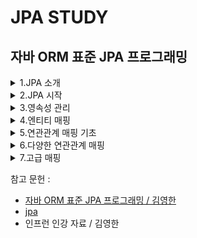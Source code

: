 # JPA STUDY

## 자바 ORM 표준 JPA 프로그래밍

<details>
  <summary>1.JPA 소개</summary>
  <div markdown="1">

## 1.3 JPA란 무엇인가?

### JPA (Java Persisitence API)는 자바 진영의 ORM 기술 표준.
어플리케이션과 JDBC 사이에서 동작

![1](https://user-images.githubusercontent.com/43127088/108817489-4fbd9e00-75fb-11eb-978a-4dc18aee2248.PNG)

### ORM (Object Relational Mapping)
- 객체와 관계형 데이터베이스를 매핑한다는 뜻.
- ORM 프레임워크 객체와 테이블을 매핑해서 패러다임의 불일치 문제를 개발자 대신 해결해준다.

JPA를 사용해서 객체를 저장하는 코드

![2](https://user-images.githubusercontent.com/43127088/108825478-6b7a7180-7606-11eb-857c-9f2f47798abc.PNG)

`jpa.persist(member)`

JPA를 사용해서 객체를 조회하는 코드

![3](https://user-images.githubusercontent.com/43127088/108825652-a381b480-7606-11eb-98b0-4688404f9e33.PNG)

`Member member = jpa.find(memberId`

ORM 프레임워크는 단순히 SQL을 개발자 대신 생성해서 데이터베이스를 전달해주는 것 뿐 아니라 앞서
다양한 패러다임의 불일치 문제들도 해결해준다. 어떠헤 매핑해야 하는지 매핑 방법만 ORM 프레임워크에 알려주면 된다.

### 1.3.1 JPA 소개
EJB 3.0에서 하이버네이트를 기반으로 새로운 자바 ORM 기술 표준이 만들어졌는데 이것이 바로 JPA

JPA는 자바 ORM 기술에 대한 API 표준 명세다. 쉽게 이야기해서 인터페이스를 모아둔 것이다. 따라서 JPA를 구현한
ORM 프레임워크를 선택해야한다.

![5](https://user-images.githubusercontent.com/43127088/108826317-800b3980-7607-11eb-82f5-a5e1271715e9.PNG)


### 1.3.2 왜 JPA를 사용해야 하는가?

**생산성**
- JPA를 자바 컬렉션에 객체를 저장하듯 JPA에게 저장할 객체를 전달.
- INSERT SQL을 작성하고 JDBC API 사용하는 지루하고 반복적인 일을 JPA가 대신 처리해준다.
- CREATE TABLE같은 DDL문 자동 생성
- 데이터베이스 설계 중심의 패러다임을 객체 설계 중심으로 역전

```java
jpa.persist(member);    // 저장
Member member = jpa.find(memberId);     // 조회
```

**유지 보수**
- 엔티티에 필드 추가시 등록, 수정, 조회 관련 코드 모두 변경
- JPA를 사용하면 이런 과정을 JPA가 대신 처리
- 개발자가 작성해야 할 SQL과 JDBC API 코드를 JPA가 대신 처리해줌으로 유지보수해야 하는 코드 수가 줄어든다.

**패러다임 불일치 해결**
상속, 연관관계, 객체 그래프 탐색, 비교하기 같은 패러다임 불일치 해결

**성능**
```java
String memberId = "helloId"
Member member1 = jpa.find(memberId);
Member member2 = jpa.find(memberId);
```
JDBC API를 사용해서 작성하면 조회할때 마다 SELECT SQL을 사용해서 DB와 두 번 통신했을 것이다.
JPA를 사용하면 회원을 조회하는 SELECT SQL을 한 번만 데이터베이스에 전달하고 두 번쨰는 조회한 회원 객체를 재사용한다.
- 다양한 성능 최적화 기회 제공
- 어플리케이션과 데이터베이스 사이에 존재함으로 여러 최적화 시도 가능

**데이터 접근 추상화와 벤더 독립성**
- 데이터베이스 기술에 종속되지 않도록 한다.
- 데이타베이스를 변경하면 JPA에게 다른 데이터베이스를 사용한다고 알려주면 됨.

![6](https://user-images.githubusercontent.com/43127088/108827293-c8772700-7608-11eb-93ec-152f984f149a.PNG)


**표준**
JPA는 자바 진영의 ORM 기술 표준이다. 앞서 야기했듯이 표준을 사용하면 다른 구현 기술로 손쉽게 변경할 수 있다.

  </div>
</details>


<details>
  <summary>2.JPA 시작</summary>
  <div markdown="1">

## 2.3 JPA 시작
`implementation 'org.springframework.boot:spring-boot-starter-data-jpa`
- spring-boot-starter-aop
- spring-boot-starter-jdbc
    - HikariCP 커넥션 풀 (부트 2.0 기본)
- hibernate + JPA: 하이버네이트 + JPA
- spring-data-jpa: 스프링 데이터 JPA

## 2.4 객체 매핑 시작

```java
spring:
  h2:
    console:
      enabled: true
      path: /h2-console
  datasource:
    driver-class-name: org.h2.Driver
    url: jdbc:h2:mem:testdb
    username: sa

  jpa:
    hibernate:
      ddl-auto: create
    properties:
      hibernate:
        format_sql: true

logging.level:
  org.hibernate.SQL: debug
```
- spring.jpa.hibernate.ddl-auto: create
    - 이 옵션은 애플리케이션 실행 시점에 테이블을 drop 하고, 다시 생성한다.

참고: 모든 로그 출력은 가급적 로거를 통해 남겨야 한다.
- show_sql : 옵션은 System.out 에 하이버네이트 실행 SQL을 남긴다.
- org.hibernate.SQL : 옵션은 logger를 통해 하이버네이트 실행 SQL을 남긴다.

- JPA 표준 속성
    - javax.persistence.jdbc.driver : JDBC 드라이버
    - javax.persistence.jdbc.user : 데이터베이스 접속 아이디
    - javax.persistence.jdbc.password : 데이터베이스 접속 비밀번호
    - javax.persistence.jdbc.url : 데이터베이스 접속 URL
- 하이버네이트 설정
    - hibernate.dialect : 데이터베이스 방언 설정

**데이터베이스 방언**
JPA는 특정 데이터베이스에 종속적이지 않은 기술.다른 데이터베이스로 손쉽게 교체할 수 있다.

**하이버네이트 설정 옵션**
- hibernate.show_sql : 실행한 SQL을 출력.
- hibernate.format_sql : SQL을 보기 좋게 정렬함.
- hibernate.use_sql_comments : 쿼리 출력 시 주석도 함께 출력
- hibernate.id.new_generator_mappings : JPA 표준에 맞는 새로운 키 생성 전략을 사용함.

**하이버네이트 설정**
- create : Session factory가 실행될 때에 스키마를 지우고 다시 생성. 클래스패스에 import.sql 이 존재하면 찾아서, 해당 SQL도 함께 실행함.
- create-drop : create와 같지만 session factory가 내려갈 때 스키마 삭제.
- update : 시작시, 도메인과 스키마 비교하여 필요한 컬럼 추가 등의 작업 실행. 데이터는 삭제하지 않음.
- validate : Session factory 실행시 스키마가 적합한지 검사함. 문제가 있으면 예외 발생.
- 개발시에는 create가, 운영시에는 auto 설정을 빼거나 validate 정도로 두는 것이 좋아 보인다.
  update로 둘 경우에, 개발자들의 스키마가 마구 꼬여서 결국은 drop 해서 새로 만들어야 하는 사태가 발생한다

## 2.6 애플리케이션 개발

```java
package jpabook.start;

import javax.persistence.*;
import java.util.List;

public class JpaMain {

    public static void main(String[] args) {

        //엔티티 매니저 팩토리 생성
        EntityManagerFactory emf = Persistence.createEntityManagerFactory("jpabook");
        EntityManager em = emf.createEntityManager(); //엔티티 매니저 생성

        EntityTransaction tx = em.getTransaction(); //트랜잭션 기능 획득

        try {

            tx.begin(); //트랜잭션 시작
            logic(em);  //비즈니스 로직
            tx.commit();//트랜잭션 커밋

        } catch (Exception e) {
            e.printStackTrace();
            tx.rollback(); //트랜잭션 롤백
        } finally {
            em.close(); //엔티티 매니저 종료
        }

        emf.close(); //엔티티 매니저 팩토리 종료
    }

    public static void logic(EntityManager em) {

        String id = "id1";
        Member member = new Member();
        member.setId(id);
        member.setUsername("지한");
        member.setAge(2);

        //등록
        em.persist(member);

        //수정
        member.setAge(20);

        //한 건 조회
        Member findMember = em.find(Member.class, id);
        System.out.println("findMember=" + findMember.getUsername() + ", age=" + findMember.getAge());

        //목록 조회
        List<Member> members = em.createQuery("select m from Member m", Member.class).getResultList();
        System.out.println("members.size=" + members.size());

        //삭제
        em.remove(member);

    }
}
```

코드 구성
- 엔티티 매니저 설정
- 트랜잭션 관리
- 비지니스 로직

### 2.6.1 엔티티 매니저 설정

![1](https://user-images.githubusercontent.com/43127088/109125852-e91db900-778f-11eb-80be-15fcd1b0f195.PNG)

**엔티티 매니저 팩토리 생성**

- persistence.xml의 설정 정보를 사용해서 엔티티 매니저 팩토리 생성.
- Persistence 클래스 사용.
- Persistence 클래스 : 엔티티 매니저 팩토리를 생성해서 JPA를 사용할 수 있게 준비.
```java
EntityManagerFactory emf = Persistence.createEntityManagerFactory("jpabook");
```
`META-INF/persistence.xml에서 이름이 "jpabook"인 영속성 유닛을 찾아서 엔티티 매니저 팩토리를 생성.`
  
- 설정 정보 읽기.
- JPA 동작을 위한 기반 객체 만들기.
- JPA 구현체에 따라 데이터베이스 커넥션 풀도 생성.
- 비용이 아주 크다.

따라서 `엔티티 매니저 팩토리는 어플리케이션 전체에 딱 한 번만 생성하고 공유해서 사용해야 한다.`


**엔티티 매니저 생성**

```java
EntityManager em = emf.createEntityManager();
```

- 엔티티 매니저를 사용해서 엔티티를 데이터베이스에 등록/수정/삭제/조회할 수 있다.
- 엔티티 매니저는 데이터베이스 커넥션과 밀접한 관계가 있으므로 스레드간에 공유하거나 재사용하면 안된다.
  
**종료**

사용이 끝난 엔티티 매니저는 반드시 종료
```java
em.close();     // 엔티티 매니저 종료
```
어플리케이션을 종료할 때 엔티티 매니저 팩토리도 종료
```java
emf.close();    // 엔티티 매니저 팩토리 종료
```

### 2.6.2 트랜잭션 관리
JPA를 사용하면 항상 트랜잭션 안에서 데이터를 변경해야 한다.
트랜잭션 없이 데이터를 변경하면 예외가 발생한다.
트랜잭션을 시작하려면 엔티티 매니저에서 트랜잭션 API를 받아와야 한다.

```java
EntityTransaction tx = em.getTransaction(); //트랜잭션 API
try {

     tx.begin(); //트랜잭션 시작
     logic(em);  //비즈니스 로직
     tx.commit();//트랜잭션 커밋

} catch (Exception e) {
      tx.rollback(); //트랜잭션 롤백
}
```
x트랜잭션 API를 사용해서 비즈니스 로직이 정상 작동하면 트랜잭션을 커밋하고 에외가 발생하면 트랜잭션을 롤백한다.

### 2.6.3 비즈니스 로직
회원 엔티티를 하나 생성한 다음 엔티티 매니저를 통해 데이터베이스에 등록, 수정, 삭제, 조회

```java
String id = "id1";
Member member = new Member();
member.setId(id);
member.setUsername("지한");
member.setAge(2);

//등록
em.persist(member);

//수정
member.setAge(20);

//한 건 조회
Member findMember = em.find(Member.class, id);
System.out.println("findMember=" + findMember.getUsername() + ", age=" + findMember.getAge());

//목록 조회
List<Member> members = em.createQuery("select m from Member m", Member.class).getResultList();
System.out.println("members.size=" + members.size());

//삭제
em.remove(member);
```

`수정`

- em.update()를 호출할 것 같은데 없다.
- 단순하게 엔티티의 값만 변경.
- JPA는 어떤 엔티티가 변경되었는지 추적하는 기능을 갖추고 있음.
```sql
UPDATE MEMBER 
    SET AGE = 20, NAME = '지한'
WHERE ID = 'id1'    
```

`삭제`

엔티티 매니저의 remve() 메소드에 삭제하려는 엔티티를 넘겨준다. JPA는 다음 DELETE SQL을 생성해서 실행한다.
```sql
DELETE FROM MEMBER WHERE ID = 'id1'
```

`한 건 조회`
find() 메소드는 조회할 엔티티 타입과 @ID로 데이터베이스 테이블의 기본 키와 매핑한 식별자의 값으로 엔티티 하나를 조회하는 가장 단순한
조회 메소드다. 이 메소드를 호출하면 다음 SELECT SQL을 생성해서 데이터베이스에 결과를 조회한다. 그리고 조회한 결과 값으로 엔티티를
생성해서 반환한다.
```sql
SELECT * FROM MEMBER WHERE ID = `id1`
```

### 2.6.4 JPQL

하나 이상의 회원 목록 조회하는 코드  

```java
//목록 조회
List<Member> members = em.createQuery("select m from Member m", Member.class).getResultList();
System.out.println("members.size=" + members.size());
```

**문제점**

- 엔티티 대상으로 검색해야 함.
- 그러나 테이블이 아닌 엔티티 객체를 대상으로 검색하려면 데이터베이스 모든 데이터를 어플리케이션으로 불러와 엔티티 객체로 변경해서 검색해야 함.

**해결**

JPA는 *JPQL(Java Persistence Query Language)*라는 쿼리 언어로 해결.

**차이점**

JPQL : 엔티티 객체를 대상으로 쿼리. (클래스와 필드)
SQL : 데이터베이스 테이블을 대상으로 쿼리.

**샘플**

`select m from Member m`

- JPQL 표현
- from Member는 MEMBER 테이블이 아닌 Member 회원 엔티티 객체
- JPQL은 데이터베이스 테이블을 전혀 알지 못한다.
- JPA는 JPQL을 분석, 적절한 SQL을 만들어 데이터베이스에 데이터 조회.
- JPQL은 대소문자를 구분.

`SELECT M.ID, M.NAME, M.AGE FROM MEMBER M`



  </div>
</details>

<details>
  <summary>3.영속성 관리</summary>
  <div markdown="1">

## 3. 영속성 관리

매핑한 엔티티를 엔티티 매니저를 통해 어떻게 사용하는지

### JPA가 제공하는 기능
1. 엔티티와 테이블을 매핑하는 설계 부분
2. 매핑한 엔티티를 실제 사용하는 부분

## 엔티티 매니저 팩토리와 엔티티 매니저
데이터베이스를 하나만 사용하는 어플리케이션은 일반적으로 EntityManagerFactory를 하나만 생성.

**EntityManagerFactory를 얻기**
```java
// 비용이 아주 많이 든다.
//엔티티 매니저 팩토리 생성
EntityManagerFactory emf = Persistence.createEntityManagerFactory("jpabook");
```
- 만드는 비용이 상당히 큼.
- 한 개만 만들어서 어플리케이션 전체에서 공유하도록 설계.
- 여러 스레드가 동시에 접근해도 안전, 서로 다른 스레드 간 공유 가능.

### EntityManger 생성
```java
// 엔티티 매니저 생성, 비용이 거의 안든다.
EntityManager em = emf.createEntityManager(); //엔티티 매니저 생성
```
- 여러 스레드가 동시에 접근하면 동시성 문제 발생
- 스레드간 절대 공유하면 안된다.
- 데이터베이스 연결이 필요한 시점까지 커넥션을 얻지 않는다.

![2](https://user-images.githubusercontent.com/43127088/109153722-9d2f3c00-77b0-11eb-9300-29792fe0908b.PNG)

## 3.2 영속성 컨텍스트란?
- 가장 중요한 용어, "영속성 컨텍스트(persistence context)"
- 엔티티를 영구 저장하는 환경

`em.persist(member);`

- 단순하게 회원 엔티티 저장
- 정확하게는 엔티티 매니저를 사용해서 회원 엔티티를 영속성 컨텍스트에 저장
- 논리적인 개념에 가까움
- 엔티티 매니저를 생성할 때 하나 만들어진다.
- 엔티티 매니저를 통해 영속성 컨텍스트에 접근하고 관리할 수 있다.

![1](https://user-images.githubusercontent.com/43127088/109261763-b1704900-7843-11eb-88c5-24e7dd75da11.PNG)

## 3.3 엔티티의 생명주기

### 4가지 상태

**비영속(new/transient)**

영속성 컨텍스트와 전혀 관계가 없는 상태

**영속(managed)**

영속성 컨텍스트에 저장된 상태

**준영속(detached)**

영속성 컨텍스트에 저장되었다가 분리된 상태

**삭제(removed)**

삭제된 상태

### 생명주기
![2](https://user-images.githubusercontent.com/43127088/109262020-2e9bbe00-7844-11eb-9c4d-93dd09d2e3c4.PNG)


### 비영속
- 엔티티 객체를 생성.
- 순수한 객체 상태, 아직 저장하지 않음.
- 영속성 컨텍스트나 데이터베이스와 상관없음.

```java
// 객체를 생성한 상태(비영속)
Member member = new Member();
member.setId(100L);
member.setUsername("회원1");
```

em.persist() 호출 전, 비영속 상태
![3](https://user-images.githubusercontent.com/43127088/109262150-5ab73f00-7844-11eb-89ab-de3b25af40ca.PNG)

### 영속
- 엔티티 매니저를 통해 엔티티를 영속성 컨텍스트에 저장.
- 영속성 컨텍스트가 관리하는 엔티티를 영속 상태.
- 회원 엔티티 : 비영속 상태 => 영속 상태
- 영속상태 = 영속성 컨텍스트에 의해 관리된다는 뜻.
- em.find()나 JPQL를 사용해서 조회한 엔티티도 영속 상태.

```java
// 객체를 저장한 상태(영속)
em.persist(member);
```
![4](https://user-images.githubusercontent.com/43127088/109262217-7f131b80-7844-11eb-86f1-d785b3f3f764.PNG)


### 준영속

- 영속성 컨텍스트가 관리하던 영속 상태의 엔티티를 영속성 컨텍스트가 관리하지 않으면 "준영속 상태".
- em.detach() 호출로 준영속 상태 명시적 호출.
- em.close()를 호출해서 영속성 컨텍스트를 닫음.
- em.clear로 영속성 컨텍스트 초기화

```java
// 회원 엔티티를 영속성 컨텍스트에서 분리, 준영속 상태
em.detach(member);
```

### 삭제

엔티티를 영속성 컨텍스트와 데이타베이스에서 삭제.

```java
// 객체를 삭제한 상태(삭제)
em.remove(member);
```

## 3.4 영속성 컨텍스트의 특징
- 영속성 컨텍스트와 식별자 값
  - 엔티티를 식별자 값(@id로 테이블의 기본 키와 매핑한 값)으로 구분
  - 영속 상태는 식별자 값이 반드시 있어야 한다.
  - 식별자 값이 없으면 예외 발생.
- 영속성 컨텍스트와 데이터베이스 저장
  - JPA는 보통 트랜잭션을 커밋하는 순간 영속성 컨텍스트에 새로 저장된 엔티티를 데이터베이스에 반영
  - 플러시(flush)
- 영속성 컨텍스트가 엔티티를 관리하는 것의 장점
  - 1차 캐시
  - 동일성 보장
  - 트랜잭션을 지원하는 쓰기 지연
  - 변경 감지
  - 지연 로딩
  
### 3.4.1 엔티티 조회
- 영속성 컨텍스트는 내부에 캐시를 가지고 있음 => 1차 캐시
- 영속 상태의 엔티티는 모두 이곳에 저장
  
`영속성 컨텍스트 내부에 Map이 하나 있음
키는 @Id로 매핑한 식별자이고 값은 엔티티 인스턴스`

```java
// 엔티티를 생성한 상태(비영속)
Member member = new Member();
member.setId(100L);
member.setUsername("회원1");

// 엔티티 영속
em.persist(member);
```
![5](https://user-images.githubusercontent.com/43127088/109262495-019bdb00-7845-11eb-9574-1766e4673ae4.PNG)

- 1차 캐시의 키는 식별자 값
- 식별자 값은 데이타베이스 기본 키와 매핑
- 영속성 컨텍스트에 데이터를 저장하고 조회하는 모든 기준은 데이타베이스 기본 키 값.
  
**엔티티 조회**
```java
Member member = em.find(Member.class, 100L);
```

`em.find() 호출 => 1차 캐시에서 엔티티 조회 엔티티가 1차 캐시에 없으면 데이터베이스 조회`

**1차 캐시에서 조회**
- em.find() 호출
  - 우선 1차 캐시에서 식별자 값으로 엔티티 찾음.
  - 찾는 엔티티가 있으면 데이타베이스 조회하지 않고, 메모리에 있는 1차 캐시에서 엔티티를 조회

**1차 캐시에서 조회**
- em.find() 호출
  - 우선 1차 캐시에서 식별자 값으로 엔티티 찾음.
  - 찾는 엔티티가 있으면 데이타베이스 조회하지 않고, 메모리에 있는 1차 캐시에서 엔티티를 조회
  
![7](https://user-images.githubusercontent.com/43127088/109262740-6a835300-7845-11eb-9a9e-eef0b4a10e70.PNG)

**1차 캐시에 있는 엔티티 조회**
```java
Member member = new Member();
member.setId(100L);
member.setUsername("회원1");

// 1차 캐시에 저장됨
em.persist(member);

// 1차 캐시에서 조회
Member findMember = em.find(Member.class, 100L);
```

**데이터베이스에서 조회**
- 엔티티가 1차 캐시에 없으면 엔티티 매니저는 데이터베이스를 조회해서 엔티티를 생성.
- 1차 캐시에 저장한 후에 영속 상태의 엔티티를 반환.
  
![1](https://user-images.githubusercontent.com/43127088/109262836-93a3e380-7845-11eb-8cbe-7ac8f3b16fce.PNG)

**분석**
1. em.find(Member.class, 200L)를 실행.
2. member2가 1차 캐시에 없으므로 데이터베이스에서 조회.
3. 조회한 데이터로 member2 엔티티를 생성해서 1차 캐시에 저장한다.(영속상태)
4. 조회한 엔티티를 반환

**영속 엔티티의 동일성 보장**
```java
Member a = em.find(Member.class, "member1");
Member b = em.find(Member.class, "member1");

System.out.println(a == b); // 동일성 비교
```

- 결과는 "참"
- 둘은 같은 인스턴스
- 영속성 컨텍스트는 성능상 이점과 엔티티의 동일성을 보장한다.
  
### 3.4.2 엔티티 등록

**엔티티 등록 코드**
```java
EntityManager em = emf.createEntityManager();
EntityTransaction transaction = em.getTransaction();

// 엔티티 매니저는 데이터 변경 시 트랜잭션을 시작해야 한다.
transaction.begin();    // 트랜잭션 시작

em.persist(memberA);
em.persist(memberB);
// 여기까지 INSERT SQL을 데이터베이스에 보내지 않는다.

// 커밋하는 순간 데이터베이스에 INSERT SQL을 보낸다.
transaction.commit();   // 트랜잭션 커밋
```
- 엔티티 매니저는 트랜잭션을 커밋하기 직전까지 데이터베이스의 엔티티를 저장하지 않음.
- 내부 쿼리 저장소에 INSERT SQL을 차곡차곡 모아둔다.
- 트랜잭션 커밋할 때 모아둔 쿼리를 데이터베이스에 보낸다.
- 트랜잭션을 지원하는 쓰기 지연
  
**쓰기 지연, 회원 A 영속**
![2](https://user-images.githubusercontent.com/43127088/109263097-090fb400-7846-11eb-9e4f-5d6e8e968d0d.PNG)
**쓰기 지연, 회원 B 영속**
![3](https://user-images.githubusercontent.com/43127088/109263103-0ad97780-7846-11eb-91a4-53bca84b77c2.PNG)
**트랜잭션 커밋, 플러시, 동기화**
![4](https://user-images.githubusercontent.com/43127088/109263105-0b720e00-7846-11eb-98ea-dd0482311123.PNG)

1. 트랜잭션 커밋.
2. 엔티티 매니저 -> 영속성 컨텍스트 플러시.
3. 데이타베이스 동기화 -> 등록, 수정, 삭제한 엔티티를 DB에 반영.
  - 쓰기 지연 SQL 저장소에 모인 쿼리를 데이터베이스에 보낸다.
4. 마지막으로 실제 데이터베이스 트랜잭션 커밋.

`트랜잭션 범위 안에서 실행.
등록 쿼리를 그때 그때 데이타베이스에 전달해도 트랜잭션을 커밋하지 않으면 아무 소용이 없음.`

### 3.4.3 엔티티 수정
- JPA는 엔티티를 수정할 때는 단순히 엔티티를 조회해서 데이터만 변경하면 된다.
- update()라는 메소드 없음.
- 변경 감지 기능을 사용해서 데이타베이스에 자동 반영
  
![5](https://user-images.githubusercontent.com/43127088/109263245-4bd18c00-7846-11eb-8089-7c1ef49262a9.PNG)

`플러시 시점에 스냅샷과 엔티티를 비교`

**수정 순서**
1. 트랜잭션 커밋 -> 엔티티 매니저 내부에서 먼저 플러시 호출
2. 엔티티와 스냅샷을 비교해서 변경된 엔티티 찾는다.
3. 변경된 엔티티가 있으면 수정 쿼리를 생성해서 쓰기 지연 SQL 저장소로 보낸다.
4. 쓰기 지연 저장소의 SQL을 데이터베이스로 보낸다.
5. 데이터베이스 트랜잭션을 커밋

`변경감지는 영속성 컨텍스트가 관리하는 영속 상태의 엔티티에만 적용된다.`

**업데이트 기본 전략**

`JPA의 기본전략은 모든 필드를 업데이트한다.`
- 모든 필드를 사용하면 수정 쿼리가 항상 같음.
- 동일한 쿼리를 보내면 데이터베이스는 이전에 파싱된 쿼리는 재사용.`

**필드가 많거나 저장되는 내용이 큰 경우**
`하이버네이트 확장 기능 사용`

```java
@Entity
@org.hibernate.annotation.DynamicUpdate
@Table(name = "Member")
public class Member {...}   
```

수정된 데이터만 사용해서 동적으로 UPDATE SQL을 생성

### 3.4.4 엔티티 삭제
엔티티를 삭제하려면 먼저 삭제 대상 엔티티를 조회해야 한다.

```java
Member memberA = em.find(Member.class, 100L);  // 삭제 대상 엔티티 조회
em.remove(memberA);     // 엔티티 삭제
```

- 엔티티를 즉시 삭제하는 것이 아님
- 삭제 쿼리를 쓰기 지연 SQL 저장소에 등록
- em.remove(memberA)를 호출하는 순간 영속성 컨텍스트에서 제거

## 3.5 플러시

플러시(flush())는 영속성 컨텍스트의 변경 내용을 데이터베이스에 반영한다.

**플러시 실행**

1. 변경 감지 동작. 모든 엔티티를 스냅샷과 비교.
2. 수정된 엔티티는 수정쿼리를 만들어 쓰기 지연 SQL 저장소 등록.
3. 쓰기 지연 SQL 저장소의 쿼리를 데이터베이스에 전송.
  - 등록, 수정, 삭제 쿼리

**영속성 컨텍스트를 플러시하는 방법 3가지**

1. em.flush() 직접 호출.
2. 트랜잭션 커밋시 플러시가 자동 호출.
3. JPQL (Java Persistence Query Langauge) 쿼리 실행시 플러시가 자동 호출.

**직접 호출**

테스트나 다른 프레임워크와 JPA를 함께 사용할 때를 제외하고 거의 사용하지 않음

**트랜잭션 커밋 시 플러시 자동 호출**
- 트랜잭션 커밋하기 전에 꼭 플러시 호출해서 변경 내용을 데이터베이스에 반영해야 함.
- JPA는 트랜잭션 커밋할 때 플러시를 자동 호출.
  
**JPQL 쿼리 실행 시 플러시 자동 호출**
```java
em.persist(memberA);
em.persist(memberB);
em.persist(memberC);
```

```java
// 중간에 조회
query = em.createQuery("select m from Member m", Member.class);
List<Member> members = query.getResultList();
```

- memberA, memberB, memberC는 데이터베이스에 없음.
- 이런 문제를 해결하기 위해 JPQL 실행 시에 플러시 자동 호출.
- memberA, memberB, memberC는 쿼리 결과에 포함.
  
**플러시 모드 옵션**
- 별도로 설정하지 않으면 AUTO 동작.
- 대부분 AUTO 기본 설정을 그대로 사용.

FlushModeType.AUTO : 커밋이나 쿼리를 실행할 때 플러시(기본값)
FlushModeType.COMMIT : 커밋할 때만 플러시

`플러시는 영속성 컨텍스트의 변경 내용을 데이터베이스에 동기화.
영속성 컨텍스트에 보관된 엔티티를 지우는 것이 아님.

## 3.6 준영속
준영속 상태를 만드는 방법 3가지

 - em.detach(entity) : 특정 엔티티만 준영속 상태로 전환
 - 	em.clear() : 영속성 컨텍스트를 완전히 초기화
 - em.close() : 영속성 컨텍스트를 종료

### 3.6.1 엔티티를 준영속 상태로 전환 : detach()
```java
public void testDetached() {
    ...
    // 회원 엔티티 생성, 비영속 상태
    Member member = new Member();
    member.setId("memberA");
    member.setUsername("회원A");

    // 회원 엔티티 영속 상태
    em.persist(member);

    // 회원 엔티티를 영속성 컨텍스트에서 분리, 준영속 상태
    em.detach(member);

    transaction.commit();   //트랜잭션 커밋
}
```

- em.detach(member)
- 해당 엔티티를 관리하지 말라는 것
- 메소드를 호출하는 순간 1차 캐시부터 쓰기 지연 SQL저장소까지 해당 엔티티를 관리하기 위한 모든 정보가 제거

![1](https://user-images.githubusercontent.com/43127088/109280665-aecf1d00-785e-11eb-8285-4aa640910b99.PNG)
![2](https://user-images.githubusercontent.com/43127088/109280673-b098e080-785e-11eb-96a1-316e544bc452.PNG)

- 영속 상태였다가 더는 형속성 컨텍스트가 관리하지 않는 상태를 준영속 상태.
- 준영속 상태는 영속성 컨텍스트로부터 "분리된 상태".

### 3.6.1 영속성 컨텍스트를 초기화 : clear()

영속성 컨텍스트를 초기화해서 해당 영속성 컨텍스트의 모든 엔티티를 "준영속 상태"로 만든다.

```java
//엔티티 조회, 영속 상태
Member member = em.find(Member.class, "memberA");

em.clear();     //영속성 컨텍스트 초기화

//준영속 상태
member.setUsername("changeName");
```

**영속성 컨텍스트 초기화 전**
![3](https://user-images.githubusercontent.com/43127088/109281063-2d2bbf00-785f-11eb-883a-bd5c3d53b6e6.PNG)

**영속성 컨텍스트 초기화 후**
![4](https://user-images.githubusercontent.com/43127088/109281070-2ef58280-785f-11eb-916c-3783ca9877d6.PNG)
memberA, memberB -> 준영속 상태

### 3.6.1 영속성 컨텍스트 종료 : close()

영속성 컨텍스트를 종료하면 해당 영속성 컨텍스트가 관리하던 영속 상태의 엔티티가 모두 준영속 상태가 된다.

```java
public void closeEntityManager() {

    EntityManagerFactory emf = 
        Persistence.createEntityManagerFactory("jpabook");

    EntityManager em = emf.createEntityManager();
    EntityTransaction transaction = em.getTransaction();

    transaction.begin();    // [트랜잭션] - 시작

    Member memberA = em.find(Member.class, "memberA");
    Member memberB = em.find(Member.class, "memberB");

    transaction.commit();   // [트랜잭션] = 커밋

    em.close();     // 영속성 컨텍스트 닫기(종료)
}
```

**영속성 컨텍스트 제거 전**
![1](https://user-images.githubusercontent.com/43127088/109281699-f904ce00-785f-11eb-9bd1-ed54a2ae9576.PNG)

**영속성 컨텍스트 제거 후**

더는 memberA, memberB를 관리하지 않는다.
![2](https://user-images.githubusercontent.com/43127088/109281702-face9180-785f-11eb-8b1e-611c664cd199.PNG)

개발자가 직접 준영속 상태를 만드는 일은 드물다.

### 3.6.4 준영속 상태의 특징

**거의 비영속 상태에 가깝다.**

1차 캐시, 쓰기 지연, 변경 감지, 지연 로딩을 포함한 영속성 컨텍스트가 제공하는 어떤 기능도 동작하지 않는다.

**식별자 값을 가지고 있다.**

준영속 상태는 이미 한 번 영속 상태였으므로 반드시 식별자 값을 가지고 있다.

**지연 로딩을 할 수 없다.**

지연 로딩시 문제가 발생.

`지연 로딩 - 실제 객체 대신 프록시 객체를 로딩해두고 해당 객체를 실제 사용할 때 영속성 컨텍스트를 통해 데이터를 불러오는 방법

### 3.6.5 병합 : merge()`
- 준영속 상태의 엔티티를 다시 영속 상태로 변경하려면 병합(merge)를 사용하면 된다.
- merge() 메소드는 준영속 상태의 엔티티를 받아서 그 정보로 새로운 영속 상태의 엔티티를 반환.
  
```java
// merge() 메소드 정의
public <T> T merge(T entity);

// 사용 예
Member mergeMember = em.merge(member);
```

**준영속 병합**

![5](https://user-images.githubusercontent.com/43127088/109282092-703a6200-7860-11eb-90b3-d6b6d0e40b62.PNG)

1. merge()를 실행한다.
2. 파라미터로 넘어온 준영속 엔티티의 식별자 값으로 1차 캐시에서 엔티티를 조회
3. 만약 1차 캐시에 엔티티가 없으면 데이터베이스에서 엔티티를 조회하고 1차 캐시에 저장
4. 조회한 영속 엔티티(mergeMember)에 member 엔티티의 값을 채워 넣는다.(member 엔티티의 모든 값을 mergeMember에 밀어넣는다. 이때 mergeMember의 "회원1"이라는 이름이 "회원명 변경"으로 바뀐다.
5. mergeMember를 반환.

**비영속 병합**
```java
Member member = new Member();
Member newMember = em.merge(member);    //비영속 병합
tx.commit();
```

1. 파라미터로 넘어온 엔티티의 식별자 값으로 영속성 컨텍스트를 조회.
2. 엔티티가 없으면 데이터베이스에서 조회.
3. 데이터베이스에서도 발견하지 못하면 새로운 엔티티를 생성해서 병합.

`
병합은 준영속, 비영속을 신경쓰지 않고,
식별자 값으로 엔티티를 조회할 수 있으면 불러서 병합하고,
조회할 수 없으면 새로 생성해서 병합한다.
`

## 3.7 트랜잭션 범위의 영속성 컨텍스트

**스프링 컨테이너의 기본 전략**
![1](https://user-images.githubusercontent.com/43127088/109282573-0b333c00-7861-11eb-919b-fd2b48cdb40f.PNG)

**@Transaction 어노테이션, 트랜잭션 AOP**
![2](https://user-images.githubusercontent.com/43127088/109282579-0c646900-7861-11eb-80c9-dd8eac6edca3.PNG)

**트랜잭션이 같으면 같은 영속성 컨텍스트 사용**
![3](https://user-images.githubusercontent.com/43127088/109282580-0c646900-7861-11eb-854e-392cc0611414.PNG)

**트랜잭션이 다르면 다른 영속성 컨텍스트를 사용**
![4](https://user-images.githubusercontent.com/43127088/109282581-0cfcff80-7861-11eb-90b7-7a139fc2862c.PNG)



  </div>
</details>

<details>
  <summary>4.엔티티 매핑</summary>
  <div markdown="1">

## 4. 엔티티 매핑

대표적인 매핑 어노테이션

XML에 기입해도 되지만 어노테이션 방식이 좀 더 쉽고 직관적

객체와 테이블 매핑 : @Entity, @Table
기본 키 매핑 : @Id
필드와 컬럼 매핑 : @Column
연관관계 매핑 : @ManyToOne, @JoinColumn

### 4.1 Entity

JPA를 사용해서 테이블과 매핑할 클래스는 @Entity 어노테이션을 필수로 붙여야 한다.

@Entity가 붙은 클래스는 JPA가 관리.

**@Entity 적용시 주의사항**

- 기본 생성자는 필수. (파라미터가 없는 public 또는 protected 생성자)
- final 클래스, enum, interface, inner 클래스에는 사용할 수 없다.
- 저장할 필드에 final을 사용하면 안된다

JPA가 엔티티 객체를 생성할 때 기본 생성자를 사용하므로 이 생성자는 반드시 있어야 한다. 자바는 생성자가 하나도 없으면 다음과 같은 기본
셍성자를 자동으로 만든다.

```java
public Member() {}  // 기본 생성자
```

문제는 다음과 같이 생성자를 하나 이상 만들면 자바는 기본 생성자를 자동으로 만들지 않는다. 이때는 기본 생성자를 직접 만들어야 한다.

```java
public Member() {}  // 기본 생성자

public Member(String name) {
    this.name = name;
}
```

### 4.2 @Table

엔티티와 매핑할 테이블을 지정한다.

```java
@Entity
@Table(name="MEMBER")
public class Member {
    ...
}
```

### 4.3 다양한 매핑 사용

```java
package jpabook.start;

import javax.persistence.*;  
import java.util.Date;

@Entity
@Table(name="MEMBER")
public class Member {

    @Id
    @Column(name = "ID")
    private String id;

    @Column(name = "NAME", nullable = false, length = 10) //추가
    private String username;

    private Integer age;

    @Enumerated(EnumType.STRING)
    private RoleType roleType;

    @Temporal(TemporalType.TIMESTAMP)
    private Date createdDate;

    @Temporal(TemporalType.TIMESTAMP)
    private Date lastModifiedDate;

    @Lob
    private String description;

    @Transient
    private String temp;

    //Getter, Setter

    ...
}


package jpabook.start;

public enum RoleType {
    ADMIN, USER
}
```

코드 설명

1. roleType : 자바의 enum을 사용해서 회원 타입을 구분. 자바의 enum을 사용하려면 @Enumerated 어노테이션으로 매핑.
2. createDate, lastModifiedDate : 자바의 날짜 타입은 @Temporal을 사용해서 매핑
3. description : 회원을 설명하는 필드는 길이 제한이 없다. 데이타베이스 VARCHAR 타입 대신에 CLOB 타입으로 저장. 
   @Lob를 사용하면 CLOB, BLOB 타입을 매핑할 수 있다.
   
### 4.4 데이터베이스 스키마 자동 생성

JPA는 데이터베이스 스키마를 자동으로 생성하는 기능을 지원

```java
<property name="hibernate.hbm2ddl.auto" value="create" />
```

어플리케이션 실행 시점에 데이터베이스 테이블을 자동으로 생성한다.

```java
<property name="hibernate.show_sql" value="true" />
```

콘솔에 실행되는 DDL을 출력한다.

- 스키마 자동 생성 기능이 만든 DDL은 운영환경에서 사용할 만큼 완벽하지 않음.
- 개발 환경에서 사용하거나 매핑시 참고하는 용도로 사용.

**하이버네이트 설정 옵션**
- hibernate.show_sql : 실행한 SQL을 출력.
- hibernate.format_sql : SQL을 보기 좋게 정렬함.
- hibernate.use_sql_comments : 쿼리 출력 시 주석도 함께 출력
- hibernate.id.new_generator_mappings : JPA 표준에 맞는 새로운 키 생성 전략을 사용함.

**하이버네이트 설정**
- create : Session factory가 실행될 때에 스키마를 지우고 다시 생성. 클래스패스에 import.sql 이 존재하면 찾아서, 해당 SQL도 함께 실행함.
- create-drop : create와 같지만 session factory가 내려갈 때 스키마 삭제.
- update : 시작시, 도메인과 스키마 비교하여 필요한 컬럼 추가 등의 작업 실행. 데이터는 삭제하지 않음.
- validate : Session factory 실행시 스키마가 적합한지 검사함. 문제가 있으면 예외 발생.
- 개발시에는 create가, 운영시에는 auto 설정을 빼거나 validate 정도로 두는 것이 좋아 보인다.
  update로 둘 경우에, 개발자들의 스키마가 마구 꼬여서 결국은 drop 해서 새로 만들어야 하는 사태가 발생한다

**HBM2DDL 주의사항**

운영 서버에서 create, create-drop, update처럼 DLL을 수정하는 옵션은 절대 사용하면 안된다. 오직 개발 서버나 개발 단계에서만 사용
해야한다. 이 옵션들은 운영 중인 데이터베이스의 테이블이나 컬럼을 삭제할 수 있다.

개발 환경에 따른 추천 전략은 다음과 같다.
- 개발 초기 단계는 create 또는 update
- 초기화 상태로 자동화된 테스트를 진행하는 개발자 환경과 CI 서버는 create 또는 create-drop
- 테스트 서버는 update 또는 validate
- 스테이징과 운영 서버는 validate 또는 none

**이름 매핑 전략**

테이블 명이나 컬럼 명이 생략되면 자바의 카멜케이스 표기법을 언더스코어 표기법으로 매핑한다

하이버네이트는 `org.hibernate.cfg.ImprovedNamingStrategy 클래스를 제공한다.` 이 클래스는
테이블 명이나 컬럼 명이 생략되면 자바의 카멜케이스 표기법을 언더스코어 표기법으로 매핑한다.
```java
<property name="hibernate.ejb.naming_strategy" value="org.hibernate.cfg.ImprovedNamingStrategy" />
```

## 4.5 DDL 생성 기능

제약 조건을 추가할 수 있다.

```java
@Entity
@Table(name="MEMBER")
public class Member {

    @Id
    @Column(name = "ID")
    private String id;

    @Column(name = "NAME", nullable = false, length = 10) //추가
    private String username;
    ...
}
```

- nullable = false : not null 제약 조건 추가
- length = 10 : 크기를 지정

```java
create table MEMBER (
    ...
    NAME varchar(10) not null,
    ...
)
```

단지 DDL을 자동으로 생성할 때만 사용되고, JPA 실행 로직에는 영향을 주지 않는다. 따라서 스키마 자동 생성 기능을 사용하지 않고 직접
DDL을 만든다면 사용할 이유가 없다. 이 기능을 사용하면 애플리케이션 개발자가 엔티티만 보고도 손쉽게 다양한 제약 조건을 파악할 수 있는 장점이 있다.

### 4.6 기본 키 매핑
```java
@Entity
public class Member {

    @Id
    @Column(name = "ID")
    private String id;
```

**JPA가 제공하는 데이터베이스 기본 키 생성 전략**

데이터베이스 벤더마다 기본 키 생성을 지원하는 방식이 다름

**기본키 생성 전략 방식**
직접 할당 : 기본 키를 어플리케이션이 직접 할당

자동 생성 : 대리 키 사용 방식
- INDENTITY : 기본 키 생성을 데이터베이스에 위임.
- SEQUENCE : 데이터베이스 시퀀스를 사용해서 기본 키를 할당.
- TABLE : 키 생성 테이블을 사용한다.

**기본키 생성 방법**
- 기본 키를 직접 할당 : @Id만 사용
- 자동 생성 전략 사용 : @GeneratedValue 추가 및 키 생성 전략 선택.

**키 생성 전략 사용을 위한 속성 추가**
```java
<property name="hibernate.id.new_generator_mappings" value="true" />
```

### 4.6.1 기본 키 직접 할당 전략

기본 키를 직접 할당하려면 다음 코드와 같이 @Id로 매핑하면 된다.
```java
@Id
@Column(name = "id")
private String id;
```

**@Id 적용 가능한 자바 타입**
- 자바 기본형
- 자바 래퍼형
- String
- java.util.Date
- java.sql.Date
- java.math.BigDecimal
- java.math.BigInteger

**기본 키 할당하는 방법**
```java
Board board = new Board();
board.setId("id1");         //기본 키 직접 할당
em.persist(board);
```

### 4.6.2 IDENTITY 전략
- IDENTITY는 기본 키 생성을 데이타베이스에 위임하는 전략.
- 주로 MySQL, PostgreSQL, SQL Server, DB2, H2에서 사용.

**MySQL의 AUTO_INCREMENT 기능**
```java
CREATE TABLE BOARD {
    ID INT NOT NULL AUTO_INCREMENT PRIMARY KEY,
    DATA VARCHAR(255)
};

INSERT INTO BOARD(DATA) VALUES('A');
INSERT INTO BOARD(DATA) VALUES('B');
```

Board 테이블 결과

|    ID  | DATA | 
| ----------| ------------------- |
|1|A|
|2|B|

IDENTITY 전략
- 데이터베이스에 값을 저장하고 나서야 기본 키 값을 구할 수 있을 때 사용.
- em.persist() 호출시 INSERT SQL을 즉시 데이터베이스에 전달.
- 식별자를 조회해서 엔티티의 식별자에 할당.
- 쓰기 지연이 동작하지 않는다.

```java
@Entity
public class Professor {
  @Id 
  @GeneratedValue(strategy=GenerationType.IDENTITY)
  private int id;
  private String name;
  private long salary;
  ...
}
```


### 4.6.3 SEQUENCE 전략
유일한 값을 순서대로 생성하는 특별한 데이터베이스 오브젝트
주로 오라클, PostgreSQL, DB2, H2 데이터베이스에서 사용.

**시퀀스 관련 SQL**
```java
CREATE TABLE BOARD (
    ID BIGINT NOT NULL PRIMARY KEY,
    DATA VARCHAR(255)
)

//시퀀스 생성
CREATE SEQUENCE BOARD_SEQ START WITH 1 INCREMENT BY 1;
```

**시퀀스 매핑 코드**
```java
@Entity
@SequenceGenerator(
    name = "BOARD_SEQ_GENERATOR",
    sequenceName = "BOARD_SEQ",
    initialValue = 1,
    allocationSize = 1)
public class Board {

    @Id
    @GeneraedValue(strategy = GenerationType.SEQUNCE,
                    generator = "BOARD_SEQ_GENERATOR")
    private Long id;
}
```

**시퀀스 사용 코드**
```java
private static void logic(EntityManager em) {
    Board board = new Board();
    em.persist(board);
    System.out.println("board.id = " + board.getId());
}
```
시퀀스 사용 코드는 IDENTITY 전략과 가티만 내부 동작 방식은 다르다.

1. 먼저 데이터베이스 시퀀스를 사용해서 식별자를 조회.
2. 조회한 식별자를 엔티티에 할당.
3. 엔티티를 영속성 컨텍스트에 저장.
4. 트랜잭션 커밋.
5. 플러시 - 데이터베이스에 저장.

**주의**
- equenceGenerator.allocationSize 기본값이 50.
- 반드시 1로 설정.

**@SepuenceGenerator**

|    속성  | 기능 | 기본값 |
|----------| ------------------- | ------------------- |
|name|식별자 생성기 이름|필수|
|sequenceName|데이터베이스에 등록되어 있는 시퀀스 이름|hibernate_sequence|
|initialValue|DDL 생성 시에만 사용됨. 시퀀스 DDL을 생성할 때 처음 시작 하는수를 지정한다.|1|
|allocationSize|시퀀스 한 번 호출에 증가하는 수(성능 최척화에 사용됨)|50|
|catalog.schema|데이터베이스 catalog, schema 이름|

매핑할 DDL은 다음과 같다.
```sql
create sequence [sequenceName] 
start with [initialValue] increment by allocationSize
```

jpa 표준 명세서에는 SEQUENCEnAME의 기본 값을 jpa 구현체가 정의하도록 헀다. 
위에서 설명한 기본값은 하이버네이트 기준이다.

### 4.6.4 TABLE 전략
- 키 생성 전용 테이블을 하나 만들고 여기에 이름과 값을 사용할 컬럼을 만들어 데이터베이스 시퀀스를 흉내내는 전략.
- 테이블을 사용하므로 모든 데이터베이스에 적용 할 수 있다.

**TABLE 전략 키 생성 테이블**

```sql
create table MY_SEQUENCES (
    sequence_name varchar(255) not null,
    next_val bigint,
    primary key (sequence_name)
)
```

SEQUENCE_NAME 컬럼을 시퀀스 이름으로 사용하고 NEXT_VAL 컬럼을 시퀀스 값으로 사용한다. 참고로
컬럼의 이름은 변경할 수 있는데 여기서 사용한 것이 기본 값이다.

**TABLE 전략 매핑 코드**
```sql
@Entity
@TableGenerator(
    name = "BOARD_SEQ_GENERATOR",
    table = "MY_SEQUENCES",
    pkColumnValue = "BOARD_SEQ", allocationSize = 1)
public class Board {

    @Id
    @GeneratedValue(strategy = GenerationType.TABLE,
                generator = "BOARD_SEQ_GENERATOR")
    private Long id;
}
```
1. @TableGenerator을 사용해서 테이블 키 생성기를 등록 (BOARE_SEQ_GENERATOR라는 이름의 테이블 키 생성기를 등록하고 방금 생성한
   My_SEQUENCES 테이블을 키 생성용 테이블로 매핑함)
2. TABLE 전략을 사용하기 위해 GenerationType.TABLE을 선택했다.
3. @GeneratedBalue.generator에 방금 만든 테이블 키 생성기를 지정.
4. 이제부터 id 식별자 값은 BOARD_SEQ_GENERATOR 테이블 키 생성기가 할당.

**TABLE 전략 매핑 사용 코드**
```sql
private static void logic(EntityManger em) {
    Board board = new Board();
    em.persist(board);
    System.out.println("board.id = " + board.getId());
}
// 출력 : board.id = 1
```

- MY_SEQUENCES 테이블에 값이 없으면 JPA가 값을 INSERT
- 미리 넣어둘 필요가 없다.

시퀀스 대신에 테이블을 사용한다는 것만 제외하면 SEQUENCE 전략과 동일

**@TableGenerator**

`@TableGenerator` 속성 정리

|    속성  | 기능 | 기본값 |
|----------| ------------------- | ------------------- |
|name|식별자 생성기 이름|필수|
|table|키생성 테이블명|hibernate_sequences|
|table|키생성 테이블명|hibernate_sequences|
|pkCoumnName|시퀀스 컬럼명|sequence_name|
|valueColumnName|시퀀스 값 컬럼명|next_val|
|pkColumnValue|키로 사용할 값 이름|엔티티이름|
|initialValue|초기 값, 마지막으로 생성된 값이 기준이다.|0|
|allocationSize|시퀀스 한 번 호출에 증가하는 수(성능 최적회에 사용됨)|50|
|catalog, schema|데이터베이스 catalog, schema 이름||
|uniqueConstraints(DDL)|유니크 제약 조건을 지정할 수 있다.||

JPA 표준 명세서에는 table, pkColumnName, valueColumnName의 기본값을 JPA 구현체가 정의하도록 했다. 위에서 설명한
기본값은 하이버네이트 기준이다.

`표 4.8 매핑할 DDL,테이블명{table}`
|    {pkColumnName}  | {valueColumnName} |
|----------| ------------------- |
|{pkColumnName}|{initialValue}|

TABLE 전략과 최적화

TABLE 전략은 값을 조회하면서 SELECT 쿼리를 사용하고 다음 값으로 증가시키기 위해 UPDATE 쿼리를 사용한다.
이 전략은 SEQUENCE 전략과 비교해서 데이터베이스와 한 번 더 통신하는 단점이 있다. TABLE 전략을 최적화하려면 @TableGenerator.allocationSize
를 사용하면 된다. 이 값을 사용해서 최적화하는 방법은 SEQUENCE 전략고 같다.

### 4.6.5 AUTO 전략

GenerationType.AUTO는 선택한 데이터베이스 방언에 따라 INDENTITY, SEQUENCE, TABLE 전략 중 하나를 자동으로 선택.

**AUTO 전략 매핑 코드**
```java
@Entity
public class Board {

    @Id
    @GeneratedValue(strategy = GenerationType.AUTO)
    private Long id;
    ...
}
```
@GeneratedValue.strategy의 기본값은 AUTO.

다음과 같이 사용해도 결과는 같다.

```java
import javax.persistence.GeneratedValue;

@Id @GeneratedValue
private Long id;
```
**장점**
- 데이터베이스를 변경해도 코드를 수정할 필요가 없다.
- 키 생성 전략이 확정되지 않은 개발 초기 단계, 프로토타입 개발시 편리.
  
### 4.6.6 기본 키 매핑 정리
영속성 컨텍스트는 엔티티를 식별자 값으로 구분하므로 엔티티를 영속 상태로 만들려면 식별자 값이
반드시 있어야 한다. em.persist()를 호출한 직후에 발생하는 일을 식별자 할당 전략별로 정리하면 다음과 같다.

- 직접 할당 : em.persist()를 호출하기 전에 애플리케이션에서 직접 식별자 값을 할당해야 한다. 만약 식별자 값이 없으면
  예외가 발생한다.
- SEQUENCE : 데이터베이스 시퀀스에서 식별자 값을 획득한 후 영속성 컨텍스트에 저장한다.
- TABLE : 데이터베이스 시퀀스 생성용 테이블에서 식별자 값을 획득한 후 영속성 컨텍스트에 저장한다.
- IDENTITY : 데이터베이스에 엔티티를 저장해서 식별자 값을 획득한 후 영속성 컨텓스트에 저장한다(IDENTITY 전략은 테이블에
  데이터를 저장해야 식별자 값을 획득할 수 있다.)
  
**권장하는 식별자 선택 전략**
데이터베이스 기본 키는 다음 3가지 조건을 모두 만족해야 한다.
1. null값을 허용하지 않는다.
2. 유일해야 한다.
3. 변해선 안 된다.

테이블의 기본 키를 선택하는 전략은 크게 2가지가 있다.
- 자연 키
  - 비지니스에 의미가 있는 키
  - 주민등록번호, 이메일, 전화번호
- 대리 키
  - 비지니스와 관련 없는 임의로 만들어진 키, 대체 키.
  - 오라클 시퀀스, auto_increment, 키생성 테이블


기본 키의 조건을 현재는 물론이고 미래까지 충족하는 자연 키를 찾기는 쉽지 않다.
대리 키는 비즈니스와 무관한 임의의 값이므로 요구사항이 변경되어도 기본 키가 변경되는 일은 드물다. 
대리 키를 기본키로 사용하되 주민등록번호나 이메일처럼 자연 키의 후보가 되는 컬럼들은 필요에 따라 유니크 인덱스를 설정해서
사용하는 것을 권장한다. `그래서 JPA는 모든 엔티티에 일관된 방시으로 대리 키 사용을 권장한다.`

`주의`
기본 키는 변하면 안된다는 기본 원칙으로 인해, 저장된 엔티티의 기본 키 값은 절대 변경하면 안 된다. 이 경우 JPA는 예외를 발생
시키거나 정상 동작하징 ㅏㄶ는다. setId() 같이 식별자를 수정하는 메소드를 외부에 공개하지 않는 것도 문제를 예방하는 
방법이 될 수 있다.

## 4.7 필드와 컬럼 매핑 : 레퍼런스
필드와 컬럼 매핑 

@Column : 컬럼을 매핑한다

@Enumerated : 자바의 enum 타입을 매핑한다.

@Temporal : 날짜 타입을 매핑한다.

@Lob : BLOB, CLOB 타입을 매핑한다.

@Transient : 특정 필드를 데이터베이스에 매핑하지 않는다.

기타

@Access : JPA가 엔티티에 접근하는 방식을 지정한다.

**@Column**

@Column의 속성

- name : 맵핑할 테이블의 컬럼 이름을 지정합니다;
- insertable : 엔티티 저장시 선언된 필드도 같이 저장합니다.
- updateable : 엔티티 수정시 이 필드를 함께 수정합니다.
- table : 지정한 필드를 다른 테이블에 맵핑할 수 있도록 합니다.
- nullable : NULL을 허용할지, 허용하지 않을지 결정합니다.
- unique : 제약조건을 걸 때 사용합니다.
- columnDefinition : DB 컬럼 정보를 직접적으로 지정할 때 사용합니다.
- length : varchar의 길이를 조정합니다. 기본값으로 255가 입력됩니다.
- precsion, scale : BigInteger, BigDecimal 타입에서 사용합니다.  각각 소수점 포함 자리수, 소수의 자리수를 의미합니다.

**@Enumerated**
- value(속성)
  - EnumType.ORDINAL : enum 순서를 데이터베이스에 저장 (기본 값)
  - EnumType : enum 이름을 데이터베이스에 저장

EnumType.ORDINAL은 enum에 정의된 순서대로 ADMIN은 0, USER는 1 값이 데이터베이스에 저장된다.
- 장점 : 데이터베이스에 저장되는 데이터 크기가 작다.
- 단점 : 이미 저장된 enum의 순서를 변경할 수 없다.

EnumType.STRING은 enum 이름 그대로 ADMIN은 'ADMIN', USER는 'USER'라는 문자로 데이터베이스에 저장된ㄷ.
- 장점 : 저장된 enum의 순서가 바뀌거나 enum이 추가되어도 안전하다.
- 단점 : 데이터베이스에 저장되는 데이터 크기가 ORDINAL에 비해서 크다.

`주의`
기본값인 ORDINAL은 주의해서 사용해야 된다.

ADMIN(0번), USER(1번) 사이에 enum이 하나 추가되서 ADMIN(0번). NEW(1번), USER(2번)로 설정되면서 이제부터 USER는 2로
저장되지만 기존에 데이터베이스에 저장된 값은 여전히 1로 남아 있다. 따라서 이런 문제가 발생하지 않는 EnumType.STRING을 권장한다.

**@Temporal**

- 속성
  - TemporalType.DATE : 날짜, 데이터베이스, date 타입과 매핑(예 : 2013-10-11)
  - TemporalType.TIME : 시간, 데이터베이스 time 타입과 매핑(예 : 11:11:11)
  - TemporalType.TIMESTAMP : 날짜와 시간, 뎅터베이스 timestamp 타입과 매핑(예 : 2013-10-11 11:11:11)
  - TemporalType은 필수로 지정해야 한다.
  
ex)
```java
@Temporal(Temporal.TIMESTAMP) // TIMESTAMP 대신에 DATE or TIME가 들어가 수 있다.
private Date timetamp;
```

생성된 DDL

timestamp timestamp;

**@Lob**

속성 정리

@Lob에는  지정할 수 있는 속성이 없다. 대신에 매핑하는 필드 타입이 문자면 CLOB으로 매핑하고 나머지는 BLOG로 매핑한다
- CLOB : String, char[], java.sql.CLOB
- BLOB : byte[], java.sql.BLOB
  
**@Transient**

이 필드는 매핑하지 않는다. 따라서 데이터베이스에 저장하지도 않고 조회하지도 않는다. 객체에 임시로 어떤 값을 보관하고 싶을 때
사용한다.

**@Access**

JPA가 엔티티 데이터에 접근하는 방식을 지정

- 필드 접근
  -AccessType.FIELD로 지정
  - 필드에 직접 접근
  - private이어도 접근
- 프로퍼티 접근
  - AccessType.PROPERTY로 접근
  - 접근자(Getter)를 사용

  </div>
</details>


<details>
  <summary>5.연관관계 매핑 기초</summary>
  <div markdown="1">

## 5. 연관관계 매핑 기초
객체의 참조와 테이블의 외래 키를 매핑할 수 있다.

**방향 : 단방향, 양방향**

- 회원 -> 팀
- 팀 -> 회원
- 회원 -> 팀, 팀 -> 회원

**다중성**

- 다대일, 일대다, 일대일, 다대다
- N:1, 1:N, 1:1, N:N

**연관관계의 주인**

- 객체를 양방향 연관관계로 만들면 연관관계의 주인을 정해야 한다.

### 단방향 연관 관계

**객체 연관관계**

- 객체는 단방향 관계다. 
- 객체의 필드(멤버 변수)로 다른 객체와 연관관계를 맺는다.

**테이블 연관관계**

- 양방향 관계다.
- 테이블은 외래키로 다른 테이블과 연관관계를 맺는다.
- 두 테이블의 외래키를 통해서 서로 조인 할 수가 있다.

**객체 연관관계와 테이블 연관관게의 가장 큰 차이**

참조를 통한 연관관계는 언제나 단방향이다. 객체간에 연관관계를 양방향으로 만들고 싶으면 반대쪽에도 필드를 추가해서 참조를 보관
해야한다. 결국 연관관계를 하나 더 만들어야 한다. 이렇게 양쪽에서 서로 참조하는 것을 양방향 연관관계라 한다. 하지만 정확히
이야기하면 이것은 `양방향 관계가 아니라 서로 다른 단방향 관계 2개다.` 반면에 테이블은 외래 키 하나로 양방향으로 조인할 수 있다.

**객체 연관관계 vs 테이블 연관관계 정리**

- 객체는 참조(주소)로 연관관계를 맺는다.
  - 객체는 참조를 사용해서 연관관계를 탐색할 수 있는데 이것을 `객체 그래프 탐색`이라고 한다.
- 테이블은 외래 키로 연관관계를 맺는다.

### 5.1.3 객체 관계 매핑

**객체 관계 매핑**

```java
@Entity
public class Member {

    @Id
    @Column(name = "MEMBER_ID")
    private Long id;

    private String username;

    //연관 관계 매핑
    @ManyToOne
    @JoinColumn(name="TEAM_ID")
    private Team team;

    //연관관계 설정
    public void setTeam(Team team) {
        this.team = team;
    }

    //Getter Setter
}
```
- @ManyToOne
  - 다대일(N:1) 관계라는 매핑 정보
  - 어노테이션 필수
- @JoinColumn(name="TEAM_ID")
  - 조인컬럼은 외래 키를 매핑할 때 사용
  - name 속성에 매핑할 외래 키 이름을 지정
  - 생략 가능하다.
  
**@JoinColumn 생략**

- 기본 전략 : 필드명 + _ + 참조하는 테이블의 컬러명
- 외래키 = team_TEAM_ID

**@ManyToOne**

다대일 관계에 사용
```java
@OneToMany
private List<Member> members;           // 제네릭 사용

@OneToMany(targetEntity=Member.class)   // 거의 사용 안함
private List members;                   // 타입 알 수 없음
```

### 5.1.4 @JoinColumn

@JounColumn은 외래 키를 매핑할 때 사용한다.

**@JoinColumn 주요 속성**

name
- 매핑할 외래 키 이름
- 필드명 + _ + 참조하는 테이블의 기본 키 컬럼명

referencedColumnName 
- 외래 키가 참조하는 대상 테이블의 컬럼명
- 참조하는 테이블의 기본 키 컬럼명

foreignKey(DDL)
- 외래 키 제약조건을 직접 지정할 수 있다.
- 이 속성은 테이블을 생성할 때만 사용한다.

unique, nullable, insertable, updatable, columnDefinition, table
- @Column의 속성과 같다.

### 5.1.5 @ManyToOne
@ManyToOne 어노테이션은 다대일 관계에서 사용한다.

**@ManyToOne 속성**

optional
- false로 설정하면 연관된 엔티티가 항상 있어야 한다.
- 기본값은 true

fetch 
- 글로벌 패치 전략을 설정한다.
- @ManyToOne - FetchType.EAGER
- @OneToMany = FetchType.LAZY

cascade
- 영속성 전이 기능을 사용한다.

targetEntity 
- 연관된 엔티티의 타입 정보를 설정한다. 이 기능은 거의 사용하지 않는다. 컬렉션을 사용해도 제네릭으로 타입 정보를 알 수 있다.

## 5.2 연관관계 사용

### 5.2.1 저장

```java
public void testSave() {

    //팀1 저장
    Team team1 = new Team("team1", "팀1");
    em.persist(team1);

    //회원1 저장
    Member member1 = new Member(100L, "회원1");
    member1.setTeam(team1);     //연관관계 설정 member1 -> team1
    em.persist(member1);

    //회원2 저장
    Member member2 = new Member(101L, "회원2");
    member2.setTeam(team1);     //연관관계 설정 member2 -> team1
    em.persist(member2);
}
```
JPA에서 엔티티를 저장할때 연관된 모든 엔티티는 `영속 상태`여야 한다.

|MEMBER_ID|	NAME|	TEAM_ID|	TEAM_NAME|
|---------|----|--------------------|----|
|100|	회원1|	team1	|팀1|
|101	|회원2	|team2	|팀1|

### 5.2.2 조회

연관관계가 있는 엔티티를 조회하는 방법은 크게 2가지다.
- 객체 그래프 탐색(객체 연관관계를 사용한 조회)
- 객체지향 쿼리 사용(JPQL)

**객체 그래프 탐색**

```java
Member member = em.find(Member.class, 100L);
Team team = member.getTeam();   //객체 그래프 탐색
System.out.println("팀 이름 = " + team.getName());
```

**객체 지향 쿼리 사용**

객체 지향 쿼리인 JPQL에서 연관관계를 어떻게 사용하는지 알아보자. SQL은 연관된 테이블을 조인해서 검색조건을 사용하면 된다.
JPQL도 조인을 지원한다.

```java
public static void testJPQL(EntityManager em) {
    String jpql1 = "select m from Member m join m.team t where " +
            "t.name = :teamName";

    List<Member> resultList = em.createQuery(jpql1, Member.class)
            .setParameter("teamName", "팀1")
            .getResultList();

    for (Member member : resultList) {
        System.out.println("[query] member.username = " +
                member.getUsername());
    }
}
// 결과: [query] member.username=회원1
// 결과: [query] member.username=회원2
```

`from Member m join m.team t` 부분을 보면 회원이 팀과 관계를 가지고 있는 필드(m.team)을 통해서 Member와 Team을 
조인했다. 그리고 where 절을 보면 조인한 t.name을 검색조건으로 사용해서 팀1에 속한 회원만 검색했다.
다음 실행한 JPQL을 보자. 참고로 :teamName과 같이 :로 시작하는 것은 파라미터를 바인딩 받는 문법이다.

이때 실행되는 SQL은 다음과 같다.

```sql
SELECT M.* FROM MEMBER MEMBER 
INNER JOIN 
    TEAM TEAM ON MEMBER.TEAM_ID = TEAM1_.ID 
WHERE
    TEAM1_.NAME='팀1'
```
실행된 SQL과 JPQL을 비교하면 JPQL은 객체(엔티티)를 대상으로 하고 SQL보다 간결하다.

### 5.2.3 수정

```java
private static void updateRelation(EntityManager em) {

    // 새로운 팀2
    Team team2 = new Team("team2", "팀2");
    em.persist(team2);

    //회원1에 새로운 팀2 설정
    Member member = em.find(Member.class, 100L);
    member.setTeam(team2);
}
```

실행되는 수정 SQL은 다음과 같다.

```sql
UPDATE MEMBER SET TEAM_ID='team2', ... WHERE ID = 'member1' 
```
수정은 em.update() 같은 메소드가 없다. 단순히 불러온 엔티티의 값만 변경해두면 트랜잭션을 커밋할 때 플러시가 일어나면서
변경 감지 기능이 작동한다. 그리고 변경사항을 데이터베이스에 자동으로 반영한다. 이것은 연관관계를 수정할 때도 같은데, 참조하는
대상만 변경하며 나머지는 JPA가 자동으로 처리한다.

### 5.2.4 연관관계 제거

```java
private static void deleteRelation(EntityManager em) {

    Member member1 = em.find(Member.class, "member1");
    member1.setTeam(null);      //연관관계 제거
}
```

### 5.2.5 연관된 엔티티 삭제

연관된 엔티티를 삭제하려면 기존에 있던 연관관계를 먼저 제거하고 삭제해야 한다. 그렇지 않으면 외래 키 제약조건으로 인해,
데이터베이스에서 오류가 발생한다. 팀1에 회원 1,2가 소속되어 있을 시, 팀1을 삭제하려면 연관관계를 먼저 끊는다.

```java
member1.setTeam(null);  // 회원1 연관관계 제거
member2.setTeam(null);  // 회원2 연관관계 제거
em.remove(team);        // 팀 삭제
```

## 5.3 양뱡향 연관관계

![1](https://user-images.githubusercontent.com/43127088/109632843-d0941100-7b8a-11eb-9630-0d5b4de201a5.PNG)

**양방향 객체 연관관계**

회원과 팀이 있을때, 회원과 팀은 다대일 관계라고 하자. 그럼 반대로 팀에서 회원은 일대다 관계다.
일대다 관계는 여러 건과 연관관계를 맺을 수 있으므로 컬렉션을 사용해야 한다. 팀은 `Team.members`를 List 컬렉션으로 추가했다.

- 회원 -> 팀(Member.team)
- 팀 -> 회원(Team.members)

`참고`
JPA는 LIST를 포함해서 Collection, Set, Map 같은 다양한 컬렉션을 지원한다.


**테이블 관계는 어떻게 될까?**

데이터이스 테이블은 외래 키 하나로 양방향으로 조회할 수 있다. 두 테이블의 연관관계는 외래 키 하나만으로 양방향 조회가 가능하므로
처음부터 양방향 관계다. 따라서 데이터베이스에 추가 할 내용이 전혀 없다.

### 5.3.1 양방향 연관관계 매핑

```java
@Entity
public class Team {
    ...
  // 필드 생략

  @OneToMany(mappedBy = "team")
  private List<Member> members = new ArrayList<Member>();
    
  //Getter, Setter ..  
}
```

팀과 회원은 일대다 관계다. 따라서 팀 엔티티에 컬렉션인 `List<Member> members`를 추가했다. 그리고 일대다 관계를 매핑하기
위해 @OneToMany 매핑 정보를 사용했다. mappedBy 속성은 양방향 매핑일 때 사용하는데 반대쪽 매핑의 필드 이름을 값으로 주면 된다.

## 5.4 연관관계 주인
테이블은 왜래 키 하나로 두 테이블의 연관관계를 관리한다. 엔티티를 단반향으로 매핑하면 참조를 하나만 사용하므로
이 참조로 외래 키를 관리하면 된다. 그런데 엔티티를 양방향으로 매핑하면 두 곳에서 서로를 참조한다.
따라서 객체의 연관관계를 관리하는 포인트는 2곳으로 늘어난다.

엔티티를 양방향 연관관계로 설정하면 객체의 참조는 둘인데 외래 키는 하나다. 따라서 둘 사이에 차이가 발생한다. 그럼
둘 중 어떤 관계를 사용해서 외래 키를 관리해야 할까?

이런 차이로 인해 JPA에서는 **두 객체 연관관계 중 하나를 정해서 테이블의 외래키를 관리해야 하는데 이것을 연관관계의 주인이라 한다.**

### 5.4.1 양방향 매핑 규칙 : 연관관계의 주인
- 연관관계의 주인만이 데이타베이스 연관관계와 매핑된다.
- 연관관계의 주인만이 외래키를 관리(등록, 수정, 삭제)할 수 있다.
- 주인이 아닌 쪽은 읽기만 할 수 있다.

연관관계의 주인을 정한다는 것 = 외래 키 관리자를 선택하는 것.

**mappedBy 속성**

- 주인이 아니면 mappedBy 속성을 사용해서 속성의 값으로 연관관계의 주인을 지정
- 주인은 mappedBy 속성을 사용하지 않는다.

그렇다면 `Member.team, Team.members` 둘 중 어떤 것을 연관관계의 주인으로 정해야할까?

**회원 -> 팀(Member.team) 방향**
```java
Class Member {
    @ManyToOne
    @JoinColumn(name="TEAM_ID")
    private Team team;
    ...
        }
```

**팀 -> 회원(Team.members) 방향**
```java
class Team{
    @OneToMany
    private List<Member> members = new ArrayList<Member>();
    ...
```

연관관계의 주인을 정한다는 것은 사실 외래 키 관리자를 선택하는 것이다. 회원 테이블에 있는 TEAM_ID 외래 키를 관리할 관리자를 선택해야 한다.
만약 회원 엔티티에있는 Member.team을 주인으로 선택하면 자기 테이블에 있는 외래 키를 관리하면 된다. 하지만 팀 엔티티에 있는
Team.members를 주인으로 선택하면 물리적으로 전혀 다른 테이블의 외래 키를 관리해야 한다. 왜냐하면 이 경우 Team.members가 있는
Team 엔티티는 TEAM 테이블에 매핑되어 있는데 관리해야할 외래 키는 MEMBER 테이블에 있기 때문이다.

### 5.4.2 연관관계의 주인은 외래 키가 있는 곳
- 연관관계의 주인은 테이블에 외래 키가 있는 곳으로 정해야 한다.
- Team 엔티티는 mappedBy를 통해 주인이 아님을 설정.

```java
class Team {    
    @OneToMany(mappedBy = "team")  // 연관관계 주인인 Member.team
    private List<Member> members = new ArrayList<Member>();
}
```
- 연관관계의 주인만 데이터베이스 연관관계와 매핑, 외래 키를 관리.
- 주인이 아닌 반대편은 읽기만 가능, 외래 키를 변경하지 못한다.
- 항상 '다(N)'쪽이 외래 키를 가진다.
- @ManyToOne은 항상 연관관계의 주인이 되므로 mappedBy를 설정할 수 없다. 따라서 @ManyToOne에는 mappedBy 속성이 없다.

### 양방향 연관관계 저장
```java
public void testSave() {

    //팀1 저장
    Team team1 = new Team("team1", "팀1");
    em.persist(team1);

    //회원1 저장
    Member member1 = new Member("member1", "회원1");
    member1.setTeam(team1);     //연관관계 설정 member1 -> team1
    em.persist(member1);

    //회원2 저장
    Member member2 = new Member("member2", "회원2");
    member2.setTeam(team1);     //연관관계 설정 member2 -> team1
    em.persist(member2);
}
```

**주인이 아닌 곳에 입력된 값은 외래 키에 영향을 주지 않는다. 따라서 이전 코드는 데이터베이스에 저장할 때 무시된다.**
```java
team1.getMembers().add(member1);        //무시(연관관계의 주인이 아님)
team1.getMembers().add(member2);        //무시(연관관계의 주인이 아님)

member1.setTeam(team1);                 //연관관계 설정(연관관계의 주인)
member2.setTeam(team1);                 //연관관계 설정(연관관계의 주인)
```

Member.team은 연관관계의 주인, 엔티티 매니저는 이곳에 입력된 값으로 외래 키 관리

## 5.6 양방향 연관관계 주의점
양방향 연관관계를 설정하고 가장 흔히 하는 실수는 연관관계의 주인에는 값을 입력하지 않고, 주인이 아닌 곳에만 값을 입력하는 것이다.
데이터베이스에 외래 키 값이 정상적으로 저장되지 않으면 이것부터 의심해보자.

```java
public void testSaveNonOwner() {

        //회원1 저장
        Member member1 = new Member("member1", "회원1");
        em.persist(member1);

        //회원2 저장
        Member member2 = new Member("member2", "회원2");
        em.persist(member2);

        Team team1 = new Team("team1", "팀1");

        //주인이 아닌 곳에 연관관계 설정
        team1.getMembers().add(member1);
        team2.getMembers().add(member2);

        em.persist(team1);
}
```

조회한 결과는 다음과 같다,

|    MEMBER_ID  | USERNAME | TEAM_ID| 
| ----------| ------------------- |---|
|member1|회원1|null|
|member2|회원2|null

TEAM_ID 외래 키에 팀의 기본 값이 저장되어 있다.
양방향 연관관계는 연관관계의 주인이 외래 키를 관리한다. 따라서 주인이 아닌 방향은 값을 설정하지 않아도 데이터베이스에 외래 키
값이 정상 입력된다.

### 5.6.1 순수한 객체가지 고려한 양방향 연관관계
그렇다면 정말 연관관계의 주인에만 값을 저장하고 주인이 아닌 곳에는 값을 저장하지 않아도 될까?

사실은 **객체 관점에서 양쪽 방향에 모두 값을 입력해주는 것이 가장 안전하다** 양쪽 방향 모두 값을 입력하지 않으면
JPA를 사용하지 않는 순수한 객체 상태에서 심각한 문제가 발생할 수 있다.

```java
member1.setTime(team1); 회원 -> 팀
```
Member.team에만 연관관게를 설정하고 반대 방향은 연관관계를 설정하지 않는다면 기대했던 결과 값이 나오지 않는다.

양방향은 양쪽다 관계를 설정해야 한다. `회원 -> 팀`을 설정하면 다음 `팀 -> 회원'도 설정해야 한다.

```java
member1.setTeam(team1); // 회원 -> 팀
team1.getMembers().add(member1); // 팀 -> 회원
```
객체까지 고려하면 이렇게 양쪽 다 관계를 맺어야 한다. 이렇게 양쪽에 연관관계를 설정하면 순수한 객체 상태에서도
동작하며, 테이블의 외래 키도 정상 입력된다. 물론 외래 키의 값은 연관관계의 주인인 Member.team 값을 사용한다.

정리하자면, 앞서 이야기한 것처럼 객체까지 고려해서 주인이 아닌 곳에도 값을 입력하자. 
즉, 객체의 양방향 연관관계는 양쪽 모두 관계를 맺어주자.

### 5.6.2 연관관계 편의 메소드
```java
member1.setTeam(team1); // 회원 -> 팀
team1.getMembers().add(member1); // 팀 -> 회원
```
양방향 관계에서 두 코드는 하나인 것처럼 사용하는 것이 안전하다.

Member 클래스의 setTeam() 매소드를 수정해서 코드를 리팩토링해보자.

```java
public class Member {
    private Team team;
    
    public void setTeam(Team team) {
        this.team = team;
        team.getMembers().add(this);
    }
}
```
setTeam() 메소드 하나로 양방향 관계를 모두 설정하도록 변경했다.

### 5.6.3
연관관계 편의 메소드 작성 시 주의사항
```java
member1.setTeam(teamA); // 1
member1.setTeam(teamB); // 2
Member findMember = teamA.getMember(); // member1이 여전히 조회된다.
```

teamB로 변경할 때 tamA -> member1 관계를 제거하지 않는다. 그래서 연관관계를 변경할 때는 기존 팀이 있으면 기존 팀과 회원의 연관관계를
삭제하는 코드를 추가해야 한다. 따라서 기존 관계를 제거하도록 코드를 수정해야 한다.

```java
public void setTeam(Team team) {
    // 기존 팀과 관계를 제거
    if (this.team != null) {
        this.team.getMembers().remove(this);
        }    
    this.team = team;
    team.getMembers().add(this);
}
```

삭제되지 않은 관계2에서 teamA -> member1 관계가 제거되지 않아도 데이터베이스 외래 키를 변경하는 데는문제가 없다. 왜냐하면 teamA -> member1 관계를
설정한 Team.members는 연관관계의 주인이 아니기 떄문이다. 연관관계의 주인인 Member.team의 참조를 member1 -> teamB로
변견했으므로 데이터베이스에 외래 키는 teamB를 참조하도록 정상 반영 된다.

그리고 이후에 새로운 영속성 컨텍스트에서 teamA를 조회해서 teamA.getMembers()를 호출하면 데이터베이스 외래 키에는 관계가
끊어져 있으므로 아무것도 조회되지 않는다. 여기까지만 보면 특별한 문제가 ㅇ벗는 것 같다.

문제는 관계를 변경하고 영속성 컨텍스트가 아직 살아있는 상태에서 teamA의 getMembers()를 호출하면 member1이 반환된다는 점이다. 따라서 변경된 연관관계는
앞서 설명한 것처럼 관계를 제거하는 것이 안전하다.

양방향 매핑은 복잡하다. 비즈니스 로직의 필여에 따라 다르곘지만 우선 단방향 매핑을 사용하고 반대 방향으로 객체 그래프 탐색 기능(JPQL 쿼리
탐색 포함)이 필요할 때 양방향을 사용하도록 코드를 추가해도 된다.

`주의`
양뱡행 매핑 시에는 무한 루프에 빠지지 않게 조심해야 한다. 예를 들어 Member.toString()에서 getTeam()을 호출하고 Team.toString()에서
getMember()를 호출하면 무한 루프에 빠질 수 있다. 이런 문제는 엔티티를 JSON으로 변환할 때 자주 발생하는데 JSON 라이브러리들은 보통
무한루프에 빠지지 않도록 하는 어노테이션이나 기능을 제공한다. 그리고 Lombok을 사용할 때도 자주 발생한다.

  </div>
</details>

<details>
  <summary>6.다양한 연관관계 매핑</summary>
  <div markdown="1">

  </div>
</details>

<details>
  <summary>7.고급 매핑</summary>
  <div markdown="1">

  </div>
</details>

참고 문헌 :

- [자바 ORM 표준 JPA 프로그래밍 / 김영한](https://www.aladin.co.kr/shop/wproduct.aspx?ItemId=62681446)
- [jpa](https://ultrakain.gitbooks.io/jpa/content/chapter1/chapter1.3.html)
- 인프런 인강 자료 / 김영한